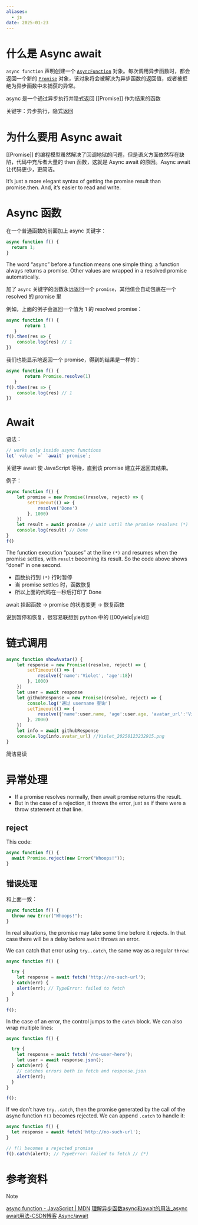```yaml
---
aliases:
  - js
date: 2025-01-23
---
```


# 什么是 Async await

`async function` 声明创建一个 [`AsyncFunction`](https://developer.mozilla.org/zh-CN/docs/Web/JavaScript/Reference/Global_Objects/AsyncFunction) 对象。每次调用异步函数时，都会返回一个新的 [`Promise`](https://developer.mozilla.org/zh-CN/docs/Web/JavaScript/Reference/Global_Objects/Promise) 对象，该对象将会被解决为异步函数的返回值，或者被拒绝为异步函数中未捕获的异常。

async 是一个通过异步执行并隐式返回 [[Promise]] 作为结果的函数

关键字：异步执行，隐式返回

# 为什么要用 Async await

[[Promise]] 的编程模型虽然解决了回调地狱的问题，但是语义方面依然存在缺陷，代码中充斥者大量的 then 函数，这就是 Async await 的原因。Async await 让代码更少，更简洁。

It’s just a more elegant syntax of getting the promise result than promise.then. And, it’s easier to read and write.

# Async 函数

在一个普通函数的前面加上 async 关键字：

```js
async function f() {
  return 1;
}
```

The word “async” before a function means one simple thing: a function always returns a promise. Other values are wrapped in a resolved promise automatically.

加了 `async` 关键字的函数永远返回一个 `promise`，其他值会自动包裹在一个 resolved 的 promise 里

例如，上面的例子会返回一个值为 1 的 resolved promise：

```js
async function f() {
       return 1 
   }
f().then(res => {
	console.log(res) // 1
})
```

我们也能显示地返回一个 promise，得到的结果是一样的：

```js
async function f() {
       return Promise.resolve(1)
   }
f().then(res => {
	console.log(res) // 1
})
```

# Await

语法：

```js
// works only inside async functions 
let` value `=` `await` promise`;
```

关键字 await 使 JavaScript 等待，直到该 promise 建立并返回其结果。

例子：

```js
async function f() {
	let promise = new Promise((resolve, reject) => {
		setTimeout(() => {
			resolve('Done')
		}, 1000)
	})
	let result = await promise // wait until the promise resolves (*)
	console.log(result) // Done
}
f()
```

The function execution “pauses” at the line `(*)` and resumes when the promise settles, with `result` becoming its result. So the code above shows “done!” in one second.

- 函数执行到 `(*)` 行时暂停
- 当 promise settles 时，函数恢复
- 所以上面的代码在一秒后打印了 Done

await 挂起函数 -> promise 的状态变更 -> 恢复函数

说到暂停和恢复，很容易联想到 python 中的 [[00yield|yield]]

# 链式调用

```js
async function showAvatar() {
	let response = new Promise((resolve, reject) => {
		setTimeout(() => {
			resolve({'name':'Violet', 'age':18})
		}, 1000)
	})
	let user = await response 
	let githubResponse = new Promise((resolve, reject) => {
		console.log('通过 username 查询')
		setTimeout(() => {
			resolve({'name':user.name, 'age':user.age, 'avatar_url':'Violet_20250123232915.png'})
		}, 2000)
	})
	let info = await githubResponse
	console.log(info.avatar_url) //Violet_20250123232915.png
}
```

简洁易读

# 异常处理

- If a promise resolves normally, then await promise returns the result. 
- But in the case of a rejection, it throws the error, just as if there were a throw statement at that line.

## reject

This code:

```js
async function f() {
  await Promise.reject(new Error("Whoops!"));
}
```

## 错误处理

和上面一致：

```js
async function f() {
  throw new Error("Whoops!");
}
```

In real situations, the promise may take some time before it rejects. In that case there will be a delay before `await` throws an error.

We can catch that error using `try..catch`, the same way as a regular `throw`:

```js
async function f() {

  try {
    let response = await fetch('http://no-such-url');
  } catch(err) {
    alert(err); // TypeError: failed to fetch
  }
}

f();
```

In the case of an error, the control jumps to the `catch` block. We can also wrap multiple lines:

```js
async function f() {

  try {
    let response = await fetch('/no-user-here');
    let user = await response.json();
  } catch(err) {
    // catches errors both in fetch and response.json
    alert(err);
  }
}

f();
```


If we don’t have `try..catch`, then the promise generated by the call of the async function `f()` becomes rejected. We can append `.catch` to handle it:

```js
async function f() {
  let response = await fetch('http://no-such-url');
}

// f() becomes a rejected promise
f().catch(alert); // TypeError: failed to fetch // (*)
```

# 参考资料

> [!note]
> [async function - JavaScript | MDN](https://developer.mozilla.org/zh-CN/docs/Web/JavaScript/Reference/Statements/async_function)
> [理解异步函数async和await的用法_async await用法-CSDN博客](https://blog.csdn.net/weixin_45811256/article/details/123638582)
> [Async/await](https://javascript.info/async-await)